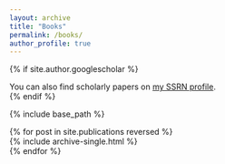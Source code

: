 ```yaml
---
layout: archive
title: "Books"
permalink: /books/
author_profile: true
---
```

 {% if site.author.googlescholar %}		
   <div class="wordwrap">You can also find scholarly papers on <a href="https://papers.ssrn.com/sol3/cf_dev/AbsByAuth.cfm?per_id=680281">my SSRN profile</a>.</div>		 
 {% endif %}	


 {% include base_path %}	


 {% for post in site.publications reversed %}		 
   {% include archive-single.html %}		
 {% endfor %}		
